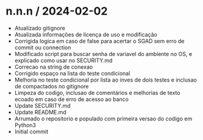 
n.n.n / 2024-02-02
==================

  * Atualizado gitignore
  * Atualizada informações de licença de uso e modificação
  * Corrigida logica em caso de false para acertar o SGAD sem erro de commit ou connection
  * Modificado script para buscar senha de variavel do ambiente no OS, e explicado como usar no SECURITY.md
  * Correcao na string de conexao
  * Corrigido espaço na lista do teste condicional
  * Melhoria no teste condicional por lista ao inves de dois testes e inclusao de compactados no gitignore
  * Limpeza do codigo, inclusao de comentários e melhorias de texto ecoado em caso de erro de acesso ao banco
  * Update SECURITY.md
  * Update README.md
  * Arrumado o repositorio e populado com primeira versao do codigo em Python3
  * Initial commit
